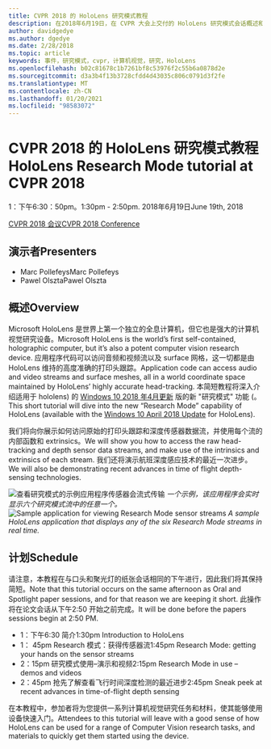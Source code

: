 ```yaml
---
title: CVPR 2018 的 HoloLens 研究模式教程
description: 在2018年6月19日，在 CVPR 大会上交付的 HoloLens 研究模式会话概述和计划。
author: davidgedye
ms.author: dgedye
ms.date: 2/28/2018
ms.topic: article
keywords: 事件，研究模式，cvpr，计算机视觉，研究，HoloLens
ms.openlocfilehash: b02c81678c1b7261bf8c53976f2c55b6a0878d2e
ms.sourcegitcommit: d3a3b4f13b3728cfdd4d43035c806c0791d3f2fe
ms.translationtype: MT
ms.contentlocale: zh-CN
ms.lasthandoff: 01/20/2021
ms.locfileid: "98583072"
---
```

# <a name="hololens-research-mode-tutorial-at-cvpr-2018"></a><span data-ttu-id="67287-104">CVPR 2018 的 HoloLens 研究模式教程</span><span class="sxs-lookup"><span data-stu-id="67287-104">HoloLens Research Mode tutorial at CVPR 2018</span></span>
<span data-ttu-id="67287-105">1：下午6:30：50pm。</span><span class="sxs-lookup"><span data-stu-id="67287-105">1:30pm - 2:50pm.</span></span> <span data-ttu-id="67287-106">2018年6月19日</span><span class="sxs-lookup"><span data-stu-id="67287-106">June 19th, 2018</span></span>

[<span data-ttu-id="67287-107">CVPR 2018 会议</span><span class="sxs-lookup"><span data-stu-id="67287-107">CVPR 2018 Conference</span></span>](https://cvpr2018.thecvf.com/)

## <a name="presenters"></a><span data-ttu-id="67287-108">演示者</span><span class="sxs-lookup"><span data-stu-id="67287-108">Presenters</span></span>
* <span data-ttu-id="67287-109">Marc Pollefeys</span><span class="sxs-lookup"><span data-stu-id="67287-109">Marc Pollefeys</span></span>
* <span data-ttu-id="67287-110">Pawel Olszta</span><span class="sxs-lookup"><span data-stu-id="67287-110">Pawel Olszta</span></span>

## <a name="overview"></a><span data-ttu-id="67287-111">概述</span><span class="sxs-lookup"><span data-stu-id="67287-111">Overview</span></span>
<span data-ttu-id="67287-112">Microsoft HoloLens 是世界上第一个独立的全息计算机，但它也是强大的计算机视觉研究设备。</span><span class="sxs-lookup"><span data-stu-id="67287-112">Microsoft HoloLens is the world’s first self-contained, holographic computer, but it’s also a potent computer vision research device.</span></span>
<span data-ttu-id="67287-113">应用程序代码可以访问音频和视频流以及 surface 网格，这一切都是由 HoloLens 维持的高度准确的打印头跟踪。</span><span class="sxs-lookup"><span data-stu-id="67287-113">Application code can access audio and video streams and surface meshes, all in a world coordinate space maintained by HoloLens’ highly accurate head-tracking.</span></span> <span data-ttu-id="67287-114">本简短教程将深入介绍适用于 hololens) 的 [Windows 10 2018 年4月更新](/windows/mixed-reality/enthusiast-guide/release-notes-april-2018) 版的新 "研究模式" 功能 (。</span><span class="sxs-lookup"><span data-stu-id="67287-114">This short tutorial will dive into the new “Research Mode” capability of HoloLens (available with the [Windows 10 April 2018 Update](/windows/mixed-reality/enthusiast-guide/release-notes-april-2018) for HoloLens).</span></span>

<span data-ttu-id="67287-115">我们将向你展示如何访问原始的打印头跟踪和深度传感器数据流，并使用每个流的内部函数和 extrinsics。</span><span class="sxs-lookup"><span data-stu-id="67287-115">We will show you how to access the raw head-tracking and depth sensor data streams, and make use of the intrinsics and extrinsics of each stream.</span></span>  <span data-ttu-id="67287-116">我们还将演示航班深度感应技术的最近一次进步。</span><span class="sxs-lookup"><span data-stu-id="67287-116">We will also be demonstrating recent advances in time of flight depth-sensing technologies.</span></span>

<span data-ttu-id="67287-117">![查看研究模式的示例应用程序传感器会流式传输 ](../develop/platform-capabilities-and-apis/images/sensor-stream-viewer.jpg)
 *一个示例，该应用程序会实时显示六个研究模式流中的任意一个。*</span><span class="sxs-lookup"><span data-stu-id="67287-117">![Sample application for viewing Research Mode sensor streams](../develop/platform-capabilities-and-apis/images/sensor-stream-viewer.jpg)
*A sample HoloLens application that displays any of the six Research Mode streams in real time.*</span></span>

## <a name="schedule"></a><span data-ttu-id="67287-118">计划</span><span class="sxs-lookup"><span data-stu-id="67287-118">Schedule</span></span>
<span data-ttu-id="67287-119">请注意，本教程在与口头和聚光灯的纸张会话相同的下午进行，因此我们将其保持简短。</span><span class="sxs-lookup"><span data-stu-id="67287-119">Note that this tutorial occurs on the same afternoon as Oral and Spotlight paper sessions, and for that reason we are keeping it short.</span></span>
<span data-ttu-id="67287-120">此操作将在论文会话从下午2:50 开始之前完成。</span><span class="sxs-lookup"><span data-stu-id="67287-120">It will be done before the papers sessions begin at 2:50 PM.</span></span>

- <span data-ttu-id="67287-121">1：下午6:30 简介</span><span class="sxs-lookup"><span data-stu-id="67287-121">1:30pm   Introduction to HoloLens</span></span> 
- <span data-ttu-id="67287-122">1： 45pm Research 模式：获得传感器流</span><span class="sxs-lookup"><span data-stu-id="67287-122">1:45pm   Research Mode: getting your hands on the sensor streams</span></span> 
- <span data-ttu-id="67287-123">2：15pm 研究模式使用–演示和视频</span><span class="sxs-lookup"><span data-stu-id="67287-123">2:15pm   Research Mode in use – demos and videos</span></span> 
- <span data-ttu-id="67287-124">2：45pm 抢先了解查看飞行时间深度检测的最近进步</span><span class="sxs-lookup"><span data-stu-id="67287-124">2:45pm   Sneak peek at recent advances in time-of-flight depth sensing</span></span> 

<span data-ttu-id="67287-125">在本教程中，参加者将为您提供一系列计算机视觉研究任务和材料，使其能够使用设备快速入门。</span><span class="sxs-lookup"><span data-stu-id="67287-125">Attendees to this tutorial will leave with a good sense of how HoloLens can be used for a range of Computer Vision research tasks, and materials to quickly get them started using the device.</span></span>